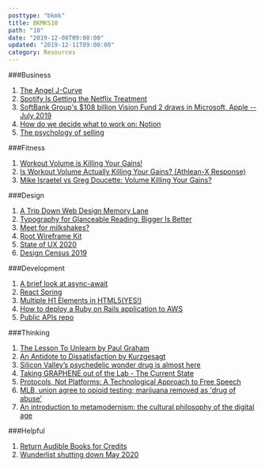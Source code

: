 ```yaml
---
posttype: "bkmk"
title: BKMKS10
path: "10"
date: "2019-12-08T09:00:00"
updated: "2019-12-11T09:00:00"
category: Resources
---
```

###Business
1. [The Angel J-Curve](https://wfh.substack.com/p/the-angel-j-curve)
1. [Spotify Is Getting the Netflix Treatment](https://gizmodo.com/spotify-is-getting-the-netflix-treatment-1840366790)
1. [SoftBank Group's $108 billion Vision Fund 2 draws in Microsoft, Apple -- July 2019](https://mobile.reuters.com/article/amp/idUSKCN1UL01F)
1. [How do we decide what to work on: Notion](https://www.notion.so/How-do-we-decide-what-to-work-on-f2064b8ab16c4cbcac1077e16c8cf33b)
1. [The psychology of selling](https://nesslabs.com/but-wait-theres-more)

###Fitness
1. [Workout Volume is Killing Your Gains!](https://www.youtube.com/watch?v=IgGwA5Jm-Ig)
1. [Is Workout Volume Actually Killing Your Gains? (Athlean-X Response)](https://www.youtube.com/watch?v=Mja2fDwYA5s)
1. [Mike Israetel vs Greg Doucette: Volume Killing Your Gains?](https://www.youtube.com/watch?v=Ke1z1NXUBG0&feature=youtu.be)

###Design
1. [A Trip Down Web Design Memory Lane](https://www.flickr.com/photos/splat/sets/981332/)
1. [Typography for Glanceable Reading: Bigger Is Better](https://www.nngroup.com/articles/glanceable-fonts/)
1. [Meet for milkshakes?](https://medium.com/swlh/how-milkshakes-helped-get-me-30-more-investor-and-customer-meetings-63873e12bdfb)
1. [Root Wireframe Kit](https://rootwireframekit.com/)
1. [State of UX 2020](https://trends.uxdesign.cc/)
1. [Design Census 2019](https://designcensus.org/)

###Development
1. [A brief look at async-await](https://javascript.christmas/2019/9)
1. [React Spring](https://www.react-spring.io/)
1. [Multiple H1 Elements in HTML5(YES!)](https://webdesign.tutsplus.com/articles/the-truth-about-multiple-h1-tags-in-the-html5-era--webdesign-16824)
1. [How to deploy a Ruby on Rails application to AWS](https://www.codewithjason.com/how-to-deploy-a-ruby-on-rails-application-to-aws/)
1. [Public APIs repo](https://github.com/public-apis/public-apis)

###Thinking
1. [The Lesson To Unlearn by Paul Graham](http://paulgraham.com/lesson.html)
1. [An Antidote to Dissatisfaction by Kurzgesagt](https://www.youtube.com/watch?v=WPPPFqsECz0)
1. [Silicon Valley’s psychedelic wonder drug is almost here](https://www.fastcompany.com/90436824/silicon-valleys-psychedelic-wonder-drug-is-almost-here)
1. [Taking GRAPHENE out of the Lab - The Current State](https://www.youtube.com/watch?v=dxcz_tsUBYg)
1. [Protocols, Not Platforms: A Technological Approach to Free Speech](https://knightcolumbia.org/content/protocols-not-platforms-a-technological-approach-to-free-speech)
1. [MLB, union agree to opioid testing; marijuana removed as 'drug of abuse'](https://www.espn.com/mlb/story/_/id/28283499/mlb-union-agree-opioid-testing-marijuana-removed-drug-abuse)
1. [An introduction to metamodernism: the cultural philosophy of the digital age](https://nesslabs.com/metamodernism)

###Helpful
1. [Return Audible Books for Credits](https://audible.custhelp.com/app/answers/detail/a_id/4592/~/can-i-return%2Fexchange-my-book%3F)
1. [Wunderlist shutting down May 2020](https://www.wunderlist.com/blog/join-us-on-our-new-journey/)

